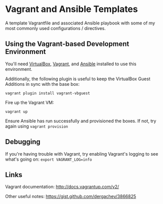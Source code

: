 # Vagrant and Ansible Templates

A template Vagrantfile and associated Ansible playbook with some of my most commonly used configurations / directives.


## Using the Vagrant-based Development Environment

You'll need [VirtualBox](https://www.virtualbox.org/wiki/Downloads), [Vagrant](http://www.vagrantup.com/downloads.html), and [Ansible](https://devopsu.com/guides/ansible-mac-osx.html) installed to use this environment.

Additionally, the following plugin is useful to keep the VirtualBox Guest Additions in sync with the base box:

	vagrant plugin install vagrant-vbguest


Fire up the Vagrant VM:
	
	vagrant up

Ensure Ansible has run successfully and provisioned the boxes.  If not, try again using `vagrant provision`

## Debugging

If you're having trouble with Vagrant, try enabling Vagrant's logging to see what's going on: `export VAGRANT_LOG=info`

## Links

Vagrant documentation: http://docs.vagrantup.com/v2/

Other useful notes: https://gist.github.com/dergachev/3866825